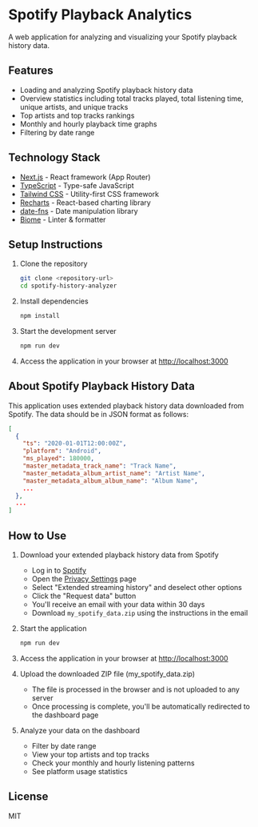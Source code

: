 # Spotify Playback Analytics

A web application for analyzing and visualizing your Spotify playback history data.

## Features

- Loading and analyzing Spotify playback history data
- Overview statistics including total tracks played, total listening time, unique artists, and unique tracks
- Top artists and top tracks rankings
- Monthly and hourly playback time graphs
- Filtering by date range

## Technology Stack

- [Next.js](https://nextjs.org/) - React framework (App Router)
- [TypeScript](https://www.typescriptlang.org/) - Type-safe JavaScript
- [Tailwind CSS](https://tailwindcss.com/) - Utility-first CSS framework
- [Recharts](https://recharts.org/) - React-based charting library
- [date-fns](https://date-fns.org/) - Date manipulation library
- [Biome](https://biomejs.dev/) - Linter & formatter

## Setup Instructions

1. Clone the repository
   ```bash
   git clone <repository-url>
   cd spotify-history-analyzer
   ```

2. Install dependencies
   ```bash
   npm install
   ```

3. Start the development server
   ```bash
   npm run dev
   ```

4. Access the application in your browser at [http://localhost:3000](http://localhost:3000)

## About Spotify Playback History Data

This application uses extended playback history data downloaded from Spotify. The data should be in JSON format as follows:

```json
[
  {
    "ts": "2020-01-01T12:00:00Z",
    "platform": "Android",
    "ms_played": 180000,
    "master_metadata_track_name": "Track Name",
    "master_metadata_album_artist_name": "Artist Name",
    "master_metadata_album_album_name": "Album Name",
    ...
  },
  ...
]
```

## How to Use

1. Download your extended playback history data from Spotify
   - Log in to [Spotify](https://spotify.com)
   - Open the [Privacy Settings](https://www.spotify.com/account/privacy/) page
   - Select "Extended streaming history" and deselect other options
   - Click the "Request data" button
   - You'll receive an email with your data within 30 days
   - Download `my_spotify_data.zip` using the instructions in the email
   
2. Start the application
   ```bash
   npm run dev
   ```

3. Access the application in your browser at [http://localhost:3000](http://localhost:3000)

4. Upload the downloaded ZIP file (my_spotify_data.zip)
   - The file is processed in the browser and is not uploaded to any server
   - Once processing is complete, you'll be automatically redirected to the dashboard page

5. Analyze your data on the dashboard
   - Filter by date range
   - View your top artists and top tracks
   - Check your monthly and hourly listening patterns
   - See platform usage statistics

## License

MIT
